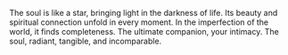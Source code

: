 The soul is like a star, bringing light in the darkness of life. Its beauty and spiritual connection unfold in every moment. In the imperfection of the world, it finds completeness. The ultimate companion, your intimacy. The soul, radiant, tangible, and incomparable.

